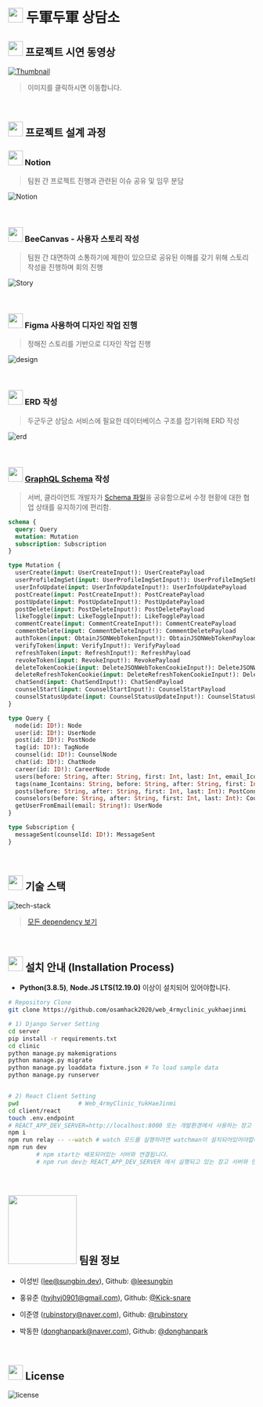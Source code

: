 # <img src="https://4rmy.app/static/media/consideringlogo.44b2b8fa.png" width=30 /> 두軍두軍 상담소

## <img src="https://i.pinimg.com/564x/31/23/9a/31239a2f70e4f8e4e3263fafb00ace1c.jpg" width=30/> 프로젝트 시연 동영상
[![Thumbnail](./readme/video.png)]("https://youtu.be/TA9kBvD3mos")

> 이미지를 클릭하시면 이동합니다.

<br/>

## <img src="https://www.globalreach.com/media/cms/illustration_C72C5CC42DDF9.svg" width=30 /> 프로젝트 설계 과정

### <a href="https://www.notion.so/OSAM-66aec75349664b6693f56ad80575f903"><img src="https://cdn.icon-icons.com/icons2/2389/PNG/512/notion_logo_icon_145025.png" width=30/></a> Notion

> 팀원 간 프로젝트 진행과 관련된 이슈 공유 및 임무 분담

![Notion](./readme/notion.png)

<br/>

### <a href="https://beecanvas.com/s/61Hk2QZQV8gctG3M10Z3leIbGCS0DalxOeH_aWvhZrVXu7dzfXvxE-SvwGon8Rwr"><img src="https://image.winudf.com/v2/image1/Y29tLmpva2VycGFja2luYy5iZWVjYW52YXNfaWNvbl8xNTUzOTQ1MDM1XzA1NA/icon.png?w=340&fakeurl=1" width=30/></a> BeeCanvas - 사용자 스토리 작성

> 팀원 간 대면하여 소통하기에 제한이 있으므로 공유된 이해를 갖기 위해 스토리 작성을 진행하며 회의 진행

![Story](./readme/story.png)

<br/>

### <img src="https://i.pinimg.com/564x/a5/58/b4/a558b426cb8973523f37bbed94cf0f09.jpg" width=30/> Figma 사용하여 디자인 작업 진행

> 정해진 스토리를 기반으로 디자인 작업 진행

![design](./readme/figma.png)

<br/>

### <img src="https://cdn2.iconfinder.com/data/icons/computer-science-butterscotch-vol-1/512/ERD-512.png" width=30 /> ERD 작성

> 두군두군 상담소 서비스에 필요한 데이터베이스 구조를 잡기위해 ERD 작성

![erd](./readme/erd_final.png)

<br/>

### <img src="https://d29fhpw069ctt2.cloudfront.net/icon/image/38568/preview.svg" width=30/> [GraphQL Schema](https://api.4rmy.app/playground) 작성

> 서버, 클라이언트 개발자가 [Schema 파일](https://github.com/osamhack2020/WEB_4rmyClinic_YukHaeJinMi/blob/master/client/react/schema.graphql)을 공유함으로써 수정 현황에 대한 협업 상태를 유지하기에 편리함.

```graphql
schema {
  query: Query
  mutation: Mutation
  subscription: Subscription
}

type Mutation {
  userCreate(input: UserCreateInput!): UserCreatePayload
  userProfileImgSet(input: UserProfileImgSetInput!): UserProfileImgSetPayload
  userInfoUpdate(input: UserInfoUpdateInput!): UserInfoUpdatePayload
  postCreate(input: PostCreateInput!): PostCreatePayload
  postUpdate(input: PostUpdateInput!): PostUpdatePayload
  postDelete(input: PostDeleteInput!): PostDeletePayload
  likeToggle(input: LikeToggleInput!): LikeTogglePayload
  commentCreate(input: CommentCreateInput!): CommentCreatePayload
  commentDelete(input: CommentDeleteInput!): CommentDeletePayload
  authToken(input: ObtainJSONWebTokenInput!): ObtainJSONWebTokenPayload
  verifyToken(input: VerifyInput!): VerifyPayload
  refreshToken(input: RefreshInput!): RefreshPayload
  revokeToken(input: RevokeInput!): RevokePayload
  deleteTokenCookie(input: DeleteJSONWebTokenCookieInput!): DeleteJSONWebTokenCookiePayload
  deleteRefreshTokenCookie(input: DeleteRefreshTokenCookieInput!): DeleteRefreshTokenCookiePayload
  chatSend(input: ChatSendInput!): ChatSendPayload
  counselStart(input: CounselStartInput!): CounselStartPayload
  counselStatusUpdate(input: CounselStatusUpdateInput!): CounselStatusUpdatePayload
}

type Query {
  node(id: ID!): Node
  user(id: ID!): UserNode
  post(id: ID!): PostNode
  tag(id: ID!): TagNode
  counsel(id: ID!): CounselNode
  chat(id: ID!): ChatNode
  career(id: ID!): CareerNode
  users(before: String, after: String, first: Int, last: Int, email_Icontains: String, division_Icontains: String, rank_Icontains: String, isCounselor: Boolean): UserNodeConnection
  tags(name_Icontains: String, before: String, after: String, first: Int, last: Int): TagConnection
  posts(before: String, after: String, first: Int, last: Int): PostConnection
  counselors(before: String, after: String, first: Int, last: Int): CounselorConnection
  getUserFromEmail(email: String!): UserNode
}

type Subscription {
  messageSent(counselId: ID!): MessageSent
}
```

<br/>

## <img src="https://icon-library.com/images/layer-icon/layer-icon-2.jpg" width=30/> 기술 스택
![tech-stack](./readme/tech.png)

> [모든 dependency 보기](https://github.com/osamhack2020/WEB_4rmyClinic_YukHaeJinMi/network/dependencies)

<br/>

## <img src="http://www.myiconfinder.com/uploads/iconsets/256-256-5fbc60a4335d01cd9c35dcf8fae02410.png" width=30/> 설치 안내 (Installation Process)

* **Python(3.8.5)**, **Node.JS LTS(12.19.0)** 이상이 설치되어 있어야합니다.

```bash
# Repository Clone
git clone https://github.com/osamhack2020/web_4rmyclinic_yukhaejinmi

# 1) Django Server Setting
cd server
pip install -r requirements.txt
cd clinic
python manage.py makemigrations
python manage.py migrate
python manage.py loaddata fixture.json # To load sample data
python manage.py runserver


# 2) React Client Setting
pwd 				# Web_4rmyClinic_YukHaeJinmi
cd client/react
touch .env.endpoint
# REACT_APP_DEV_SERVER=http://localhost:8000 또는 개발환경에서 사용하는 장고 서버 주소를 입력해야합니다.
npm i
npm run relay -- --watch # watch 모드를 실행하려면 watchman이 설치되어있어야합니다.
npm run dev
		# npm start는 배포되어있는 서버와 연결됩니다.
		# npm run dev는 REACT_APP_DEV_SERVER 에서 실행되고 있는 장고 서버와 연결됩니다.
```

<br/>

## <img src="./readme/logo.png" width=140/> 팀원 정보

- 이성빈 (lee@sungbin.dev), Github: [@leesungbin](https://github.com/leesungbin)
- 홍유준 (hyjhyj0901@gmail.com), Github: [@Kick-snare](https://github.com/kick-snare)

- 이준영 (rubinstory@naver.com), Github: [@rubinstory](https://github.com/rubinstory)
- 박동한 (donghanpark@naver.com), Github: [@donghanpark](https://github.com/donghanpark)

<br/>

## <img src="https://upload.wikimedia.org/wikipedia/commons/thumb/3/3f/Git_icon.svg/194px-Git_icon.svg.png" width=30/> License
![license](https://img.shields.io/bower/l/react)

